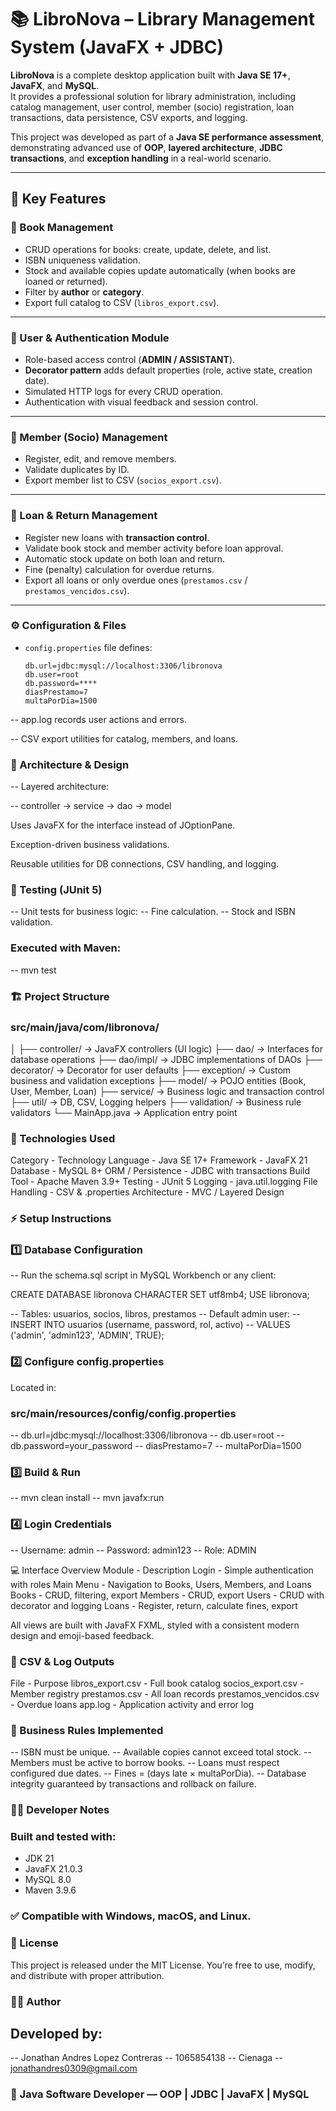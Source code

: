 # 📚 LibroNova – Library Management System (JavaFX + JDBC)

**LibroNova** is a complete desktop application built with **Java SE 17+**, **JavaFX**, and **MySQL**.  
It provides a professional solution for library administration, including catalog management, user control, member (socio) registration, loan transactions, data persistence, CSV exports, and logging.  

This project was developed as part of a **Java SE performance assessment**, demonstrating advanced use of **OOP**, **layered architecture**, **JDBC transactions**, and **exception handling** in a real-world scenario.

---

## 🚀 Key Features

### 📖 Book Management
- CRUD operations for books: create, update, delete, and list.  
- ISBN uniqueness validation.  
- Stock and available copies update automatically (when books are loaned or returned).  
- Filter by **author** or **category**.  
- Export full catalog to CSV (`libros_export.csv`).  

---

### 👥 User & Authentication Module
- Role-based access control (**ADMIN / ASSISTANT**).  
- **Decorator pattern** adds default properties (role, active state, creation date).  
- Simulated HTTP logs for every CRUD operation.  
- Authentication with visual feedback and session control.  

---

### 🧾 Member (Socio) Management
- Register, edit, and remove members.  
- Validate duplicates by ID.  
- Export member list to CSV (`socios_export.csv`).  

---

### 🔁 Loan & Return Management
- Register new loans with **transaction control**.  
- Validate book stock and member activity before loan approval.  
- Automatic stock update on both loan and return.  
- Fine (penalty) calculation for overdue returns.  
- Export all loans or only overdue ones (`prestamos.csv` / `prestamos_vencidos.csv`).  

---

### ⚙️ Configuration & Files

- `config.properties` file defines:
  ```properties
  db.url=jdbc:mysql://localhost:3306/libronova
  db.user=root
  db.password=****
  diasPrestamo=7
  multaPorDia=1500

-- app.log records user actions and errors.

-- CSV export utilities for catalog, members, and loans.

### 🧩 Architecture & Design

-- Layered architecture:

-- controller → service → dao → model


Uses JavaFX for the interface instead of JOptionPane.

Exception-driven business validations.

Reusable utilities for DB connections, CSV handling, and logging.

### 🧪 Testing (JUnit 5)

-- Unit tests for business logic:
-- Fine calculation.
-- Stock and ISBN validation.

### Executed with Maven:

-- mvn test

### 🏗️ Project Structure
### src/main/java/com/libronova/
│
├── controller/        → JavaFX controllers (UI logic)
├── dao/               → Interfaces for database operations
├── dao/impl/          → JDBC implementations of DAOs
├── decorator/          → Decorator for user defaults
├── exception/          → Custom business and validation exceptions
├── model/              → POJO entities (Book, User, Member, Loan)
├── service/            → Business logic and transaction control
├── util/               → DB, CSV, Logging helpers
├── validation/         → Business rule validators
└── MainApp.java        → Application entry point

### 🧰 Technologies Used
Category - Technology
Language - Java SE 17+
Framework - JavaFX 21
Database - MySQL 8+
ORM / Persistence -	JDBC with transactions
Build Tool -	Apache Maven 3.9+
Testing -	JUnit 5
Logging -	java.util.logging
File Handling -	CSV & .properties
Architecture -	MVC / Layered Design

### ⚡ Setup Instructions

### 1️⃣ Database Configuration

-- Run the schema.sql script in MySQL Workbench or any client:

CREATE DATABASE libronova CHARACTER SET utf8mb4;
USE libronova;

-- Tables: usuarios, socios, libros, prestamos
-- Default admin user:
-- INSERT INTO usuarios (username, password, rol, activo)
-- VALUES ('admin', 'admin123', 'ADMIN', TRUE);

### 2️⃣ Configure config.properties

Located in:

### src/main/resources/config/config.properties

-- db.url=jdbc:mysql://localhost:3306/libronova
-- db.user=root
-- db.password=your_password
-- diasPrestamo=7
-- multaPorDia=1500

### 3️⃣ Build & Run

-- mvn clean install
-- mvn javafx:run

### 4️⃣ Login Credentials

-- Username: admin
-- Password: admin123
-- Role: ADMIN

💻 Interface Overview
Module - Description
Login -	Simple authentication with roles
Main Menu	- Navigation to Books, Users, Members, and Loans
Books	- CRUD, filtering, export
Members -	CRUD, export
Users -	CRUD with decorator and logging
Loans -	Register, return, calculate fines, export

All views are built with JavaFX FXML, styled with a consistent modern design and emoji-based feedback.

### 📂 CSV & Log Outputs

File - Purpose
libros_export.csv -	Full book catalog
socios_export.csv -	Member registry
prestamos.csv -	All loan records
prestamos_vencidos.csv - Overdue loans
app.log -	Application activity and error log

### 🧠 Business Rules Implemented

-- ISBN must be unique.
-- Available copies cannot exceed total stock.
-- Members must be active to borrow books.
-- Loans must respect configured due dates.
-- Fines = (days late × multaPorDia).
-- Database integrity guaranteed by transactions and rollback on failure.

### 🧑‍💻 Developer Notes

### Built and tested with:

- JDK 21
- JavaFX 21.0.3
- MySQL 8.0
- Maven 3.9.6


### ✅ Compatible with Windows, macOS, and Linux.

### 🏁 License

This project is released under the MIT License.
You’re free to use, modify, and distribute with proper attribution.

### 👨‍💻 Author

## Developed by:

-- Jonathan Andres Lopez Contreras
-- 1065854138
-- Cienaga
-- jonathandres0309@gmail.com

### 💼 Java Software Developer — OOP | JDBC | JavaFX | MySQL
